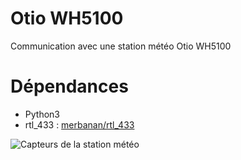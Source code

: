 # Otio WH5100
Communication avec une station météo Otio WH5100

# Dépendances
 * Python3
 * rtl_433 : [merbanan/rtl_433](https://github.com/merbanan/rtl_433)

![Capteurs de la station météo](https://nuage.van-elstraete.net/apps/gallery/s/BgXcmy8dbbybock)
